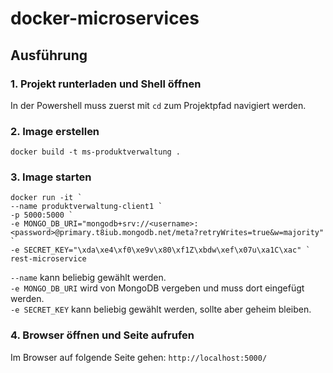 # docker-microservices

## Ausführung

### 1. Projekt runterladen und Shell öffnen
In der Powershell muss zuerst mit `cd` zum Projektpfad navigiert werden.

### 2. Image erstellen
```
docker build -t ms-produktverwaltung .
```

### 3. Image starten
```
docker run -it `  
--name produktverwaltung-client1 `
-p 5000:5000 `  
-e MONGO_DB_URI="mongodb+srv://<username>:<password>@primary.t8iub.mongodb.net/meta?retryWrites=true&w=majority" `  
-e SECRET_KEY="\xda\xe4\xf0\xe9v\x80\xf1Z\xbdw\xef\x07u\xa1C\xac" `      
rest-microservice
```  

`--name` kann beliebig gewählt werden.  
`-e MONGO_DB_URI` wird von MongoDB vergeben und muss dort eingefügt werden.  
`-e SECRET_KEY` kann beliebig gewählt werden, sollte aber geheim bleiben. 


### 4. Browser öffnen und Seite aufrufen
Im Browser auf folgende Seite gehen: `http://localhost:5000/`

